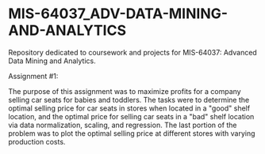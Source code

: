 # MIS-64037_ADV-DATA-MINING-AND-ANALYTICS
Repository dedicated to coursework and projects for MIS-64037: Advanced Data Mining and Analytics.

Assignment #1:

The purpose of this assignment was to maximize profits for a company selling car seats for babies and toddlers. The tasks were to determine the optimal selling price for car seats in stores when located in a "good" shelf location, and the optimal price for selling car seats in a "bad" shelf location via data normalization, scaling, and regression. The last portion of the problem was to plot the optimal selling price at different stores with varying production costs.
